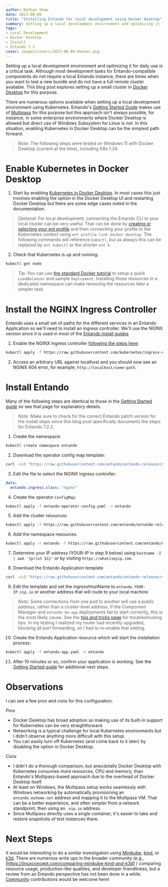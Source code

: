 ```yaml
---
author: Nathan Shaw
date: 2023-08-09
title: "Installing Entando for local development using Docker Desktop"
summary: Setting up a local development environment and optimizing it for daily use is a critical task. Although most development tasks for Entando-compatible components do not require a local Entando instance, there are times when you want to test a new bundle and do not have a full remote cluster available. This blog post explores setting up a small cluster in Docker Desktop for this purpose. 
tags:
- Local Development
- Docker Desktop
- Install
- Entando 7.2
cover: images/covers/2023-08-09-docker.png
---
```

Setting up a local development environment and optimizing it for daily use is a critical task. Although most development tasks for Entando-compatible components do not require a local Entando instance, there are times when you want to test a new bundle and do not have a full remote cluster available. This blog post explores setting up a small cluster in [Docker Desktop](https://www.docker.com/products/docker-desktop/) for this purpose.

There are numerous options available when setting up a local development environment using Kubernetes. Entando's [Getting Started Guide](../v7.2/docs/getting-started/README.md) makes use of [Multipass](https://multipass.run/) for this purpose but this approach isn't always possible, for instance, in some enterprise environments where Docker Desktop is allowed but direct use of Windows Subsystem for Linux is not. In this situation, enabling Kubernetes in Docker Desktop can be the simplest path forward.

>*Note:* The following steps were tested on Windows 11 with Docker Desktop (current at the time), including K8s 1.24.

# Enable Kubernetes in Docker Desktop
1. Start by enabling [Kubernetes in Docker Desktop](https://docs.docker.com/desktop/kubernetes/). In most cases this just involves enabling the option in the Docker Desktop UI and restarting Docker Desktop but there are some edge cases noted in the documentation.

>*Optional:* For local development, connecting the Entando CLI to your local cluster can be very useful. That can be done by [creating or selecting your ent profile](../v7.2/docs/getting-started/entando-cli.md) and then connecting your profile to the Kubernetes context using `ent profile link docker-desktop`. The following commands will reference `kubectl`, but as always this can be replaced by `ent kubectl` or the shorter `ent k`.

2. Check that Kubernetes is up and running:
``` bash
kubectl get node
```

>*Tip:* You can use [the standard Docker tutorial](https://www.docker.com/blog/how-kubernetes-works-under-the-hood-with-docker-desktop/) to setup a quick `LoadBalancer` and sample `Deployment`. Installing those resources in a dedicated namespace can make removing the resources later a simpler task.

# Install the NGINX Ingress Controller
Entando uses a small set of paths for the different services in an Entando Application so we'll need to install an ingress controller. We'll use the NGINX version since it is used in most of the [Entando install guides](../v7.2/tutorials/README.md)

1. Enable the NGINX ingress controller [following the steps here](https://kubernetes.github.io/ingress-nginx/deploy/#docker-desktop):
``` bash
kubectl apply -f https://raw.githubusercontent.com/kubernetes/ingress-nginx/controller-v1.8.1/deploy/static/provider/cloud/deploy.yaml
```

2. Access an arbitrary URL against localhost and you should now see an NGINX 404 error, for example, `http://localhost/some-path`.

# Install Entando
Many of the following steps are identical to those in the [Getting Started guide](../v7.2/docs/getting-started/README.md) so see that page for explanatory details. 
> *Note:* Make sure to check for the correct Entando patch version for the install steps since this blog post specifically documents the steps for Entando 7.2.2.

1. Create the namespace:
``` bash
kubectl create namespace entando
```

2. Download the operator config map template:
``` bash
curl -sLO "https://raw.githubusercontent.com/entando/entando-releases/v7.2.2/dist/ge-1-1-6/samples/entando-operator-config.yaml"
```

3. Edit the file to select the NGINX ingress controller:
``` yaml
data: 
  entando.ingress.class: "nginx"
```

4. Create the operator `ConfigMap`:
``` bash
kubectl apply -f entando-operator-config.yaml -n entando
```

5. Add the cluster resources:
``` bash
kubectl apply -f https://raw.githubusercontent.com/entando/entando-releases/v7.2.2/dist/ge-1-1-6/namespace-scoped-deployment/cluster-resources.yaml
```

6. Add the namespace resources:
``` bash
kubectl apply -n entando -f https://raw.githubusercontent.com/entando/entando-releases/v7.2.2/dist/ge-1-1-6/namespace-scoped-deployment/namespace-resources.yaml
```

7. Determine your IP address (YOUR-IP in step 9 below) using `hostname -I | awk '{print $1}'` or by visiting `https://whatismyip.com`.

8. Download the Entando Application template
``` bash
curl -sLO "https://raw.githubusercontent.com/entando/entando-releases/v7.2.2/dist/ge-1-1-6/samples/entando-app.yaml"
```

9. Edit the template and set the ingressHostName to `entando.YOUR-IP.nip.io` or another address that will route to your local machine.
> *Note:* Some connections from one pod to another will use a public address, rather than a cluster-level address. If the Component Manager and `entando-de-app` deployments fail to start correctly, this is the most likely cause. See the [tips and tricks page](../v7.2/docs/reference/local-tips-and-tricks.md) for troubleshooting tips. In my testing I realized my router had recently upgraded, blocking all port forwarding, so I had to re-enable that setting.

10. Create the Entando Application resource which will start the installation process:
``` bash
kubectl apply -f entando-app.yaml -n entando
```

11. After 10 minutes or so, confirm your application is working. See the [Getting Started guide](../v7.2/docs/getting-started/README.md#next-steps) for additional next steps.

# Observations
I can see a few pros and cons for this configuration:

*Pros*
* Docker Desktop has broad adoption so making use of its built-in support for Kubernetes can be very straightforward.
* Networking is a typical challenge for local Kubernetes environments but I didn't observe anything more difficult with this setup.
* You can easily turn off Kubernetes (and come back to it later) by disabling the option in Docker Desktop.

*Cons*
* I didn't do a thorough comparison, but anecdotally Docker Desktop with Kubernetes consumes more resources, CPU and memory, than Entando's Multipass-based approach due to the overhead of Docker Desktop itself.
* At least on Windows, the Multipass setup works seamlessly with Windows networking by automatically provisioning an `entando.mshome.net` address and mapping it to the Multipass VM. That can be a better experience, and often simpler from a network standpoint, then using an `.nip.io` address.
* Since Multipass directly uses a single container, it's easier to take and restore snapshots of test instances there.

# Next Steps
It would be interesting to do a similar investigation using [Minikube](https://minikube.sigs.k8s.io/docs/), [kind](https://kind.sigs.k8s.io/), or [k3d](https://k3d.io/). There are numerous write ups in the broader community (e.g., [https://linuxconcept.com/comparing-minikube-kind-and-k3d] ) comparing resource usage, production-like qualities, and developer friendliness, but a review from an Entando perspective has not been done in a while. [Community](../v7.2/docs/community/contributing.md) contributions would be welcome here!
